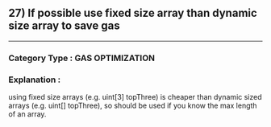 ## 27) If possible use fixed size array than dynamic size array to save gas


---

### **Category Type** : GAS OPTIMIZATION


### **Explanation** : 
  using fixed size arrays (e.g. uint[3] topThree) is cheaper than dynamic sized arrays (e.g. uint[] topThree), so should be used if you know the max length of an array.






